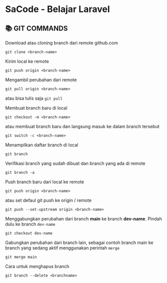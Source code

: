 # SaCode - Belajar Laravel 

## 📚 GIT COMMANDS

Download atau cloning branch dari remote github.com
```
git clone <branch-name>
```

Kirim local ke remote
```
git push origin <branch-name>
```

Mengambil perubahan dari remote 
```
git pull origin <branch-name>
```

atau bisa tulis saja ```git pull```

Membuat branch baru di local
```
git checkout -m <branch-name>
```
atau membuat branch baru dan langsung masuk ke dalam branch tersebut
```
git switch -c <branch-name>
```

Menampilkan daftar branch di local
```
git branch
```

Verifikasi branch yang sudah dibuat dan branch yang ada di remote
```
git branch -a
```

Push branch baru dari local ke remote
```
git push origin <branch-name>
```
atau set defaul git push ke origin / remote
```
git push --set-upstream origin <branch-name>
```

Menggabungkan perubahan dari branch <b>main</b> ke branch <b>dev-name</b>. 
Pindah dulu ke branch ```dev-name```
```
git checkout dev-name
```
Gabungkan perubahan dari branch lain, sebagai contoh branch main ke branch yang sedang aktif menggunakan perintah ```merge```
```
git merge main
```
Cara untuk menghapus branch
```
git branch --delete <branchname>
```